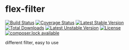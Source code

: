# flex-filter

[![Build Status](https://travis-ci.org/elnebuloso/flex-filter.svg?branch=master)](https://travis-ci.org/elnebuloso/flex-filter)
[![Coverage Status](https://coveralls.io/repos/github/elnebuloso/flex-filter/badge.svg?branch=master)](https://coveralls.io/github/elnebuloso/flex-filter?branch=master)
[![Latest Stable Version](https://poser.pugx.org/elnebuloso/flex-filter/version)](https://packagist.org/packages/elnebuloso/flex-filter)
[![Total Downloads](https://poser.pugx.org/elnebuloso/flex-filter/downloads)](https://packagist.org/packages/elnebuloso/flex-filter)
[![Latest Unstable Version](https://poser.pugx.org/elnebuloso/flex-filter/v/unstable)](//packagist.org/packages/elnebuloso/flex-filter)
[![License](https://poser.pugx.org/elnebuloso/flex-filter/license)](https://packagist.org/packages/elnebuloso/flex-filter)
[![composer.lock available](https://poser.pugx.org/elnebuloso/flex-filter/composerlock)](https://packagist.org/packages/elnebuloso/flex-filter)

different filter, easy to use